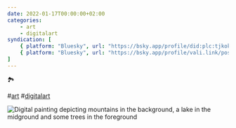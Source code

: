 ```yaml
---
date: 2022-01-17T00:00:00+02:00
categories:
    - art
    - digitalart
syndication: [
    { platform: "Bluesky", url: "https://bsky.app/profile/did:plc:tjkokzqdnfzzlaxdjjzzzi5b/post/3k6dt43kgkf2o", hidden: true },
    { platform: "Bluesky", url: "https://bsky.app/profile/vali.link/post/3k6dt43kgkf2o" }
]
---
```

🏞️

#<a href="/categories/art" class="p-category">art</a> #<a href="/categories/digitalart" class="p-category">digitalart</a>

<img class="u-featured" src="/posts/2022-01-17_0000/mountain-lake.jpg" alt="Digital painting depicting mountains in the background, a lake in the midground and some trees in the foreground" >
